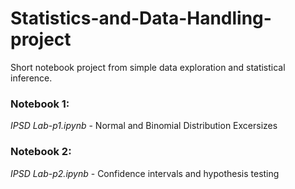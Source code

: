 # Statistics-and-Data-Handling-project
Short notebook project from simple data exploration and statistical inference.

### Notebook 1:
*IPSD Lab-p1.ipynb* - Normal and Binomial Distribution Excersizes
 
### Notebook 2:
*IPSD Lab-p2.ipynb* - Confidence intervals and hypothesis testing

